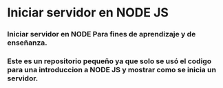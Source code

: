 # Iniciar servidor en NODE JS

### Iniciar servidor en NODE Para fines de aprendizaje y de enseñanza.
### Este es un repositorio pequeño ya que solo se usó el codigo para una introduccion a NODE JS y mostrar como se inicia un servidor.
